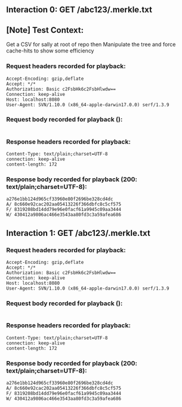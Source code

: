 ## Interaction 0: GET /abc123/.merkle.txt

## [Note] Test Context:

Get a CSV for sally at root of repo then
Manipulate the tree and force cache-hits to show some efficiency

### Request headers recorded for playback:

```
Accept-Encoding: gzip,deflate
Accept: */*
Authorization: Basic c2FsbHk6c2FsbHlwdw==
Connection: keep-alive
Host: localhost:8080
User-Agent: SVN/1.10.0 (x86_64-apple-darwin17.0.0) serf/1.3.9
```

### Request body recorded for playback ():

```

```

### Response headers recorded for playback:

```
Content-Type: text/plain;charset=UTF-8
connection: keep-alive
content-length: 172
```

### Response body recorded for playback (200: text/plain;charset=UTF-8):

```
a276e1bb124d965cf33960e80f2696be328cd4dc
A/ 8c660e92cac202aa05413226f366dbfc8c5cf575
F/ 8319208bd14dd79e96e0facf61a9945c09aa3444
W/ 430412a9806ac466e3543aa80fd3c3a59afea686
```

## Interaction 1: GET /abc123/.merkle.txt

### Request headers recorded for playback:

```
Accept-Encoding: gzip,deflate
Accept: */*
Authorization: Basic c2FsbHk6c2FsbHlwdw==
Connection: keep-alive
Host: localhost:8080
User-Agent: SVN/1.10.0 (x86_64-apple-darwin17.0.0) serf/1.3.9
```

### Request body recorded for playback ():

```

```

### Response headers recorded for playback:

```
Content-Type: text/plain;charset=UTF-8
connection: keep-alive
content-length: 172
```

### Response body recorded for playback (200: text/plain;charset=UTF-8):

```
a276e1bb124d965cf33960e80f2696be328cd4dc
A/ 8c660e92cac202aa05413226f366dbfc8c5cf575
F/ 8319208bd14dd79e96e0facf61a9945c09aa3444
W/ 430412a9806ac466e3543aa80fd3c3a59afea686
```

